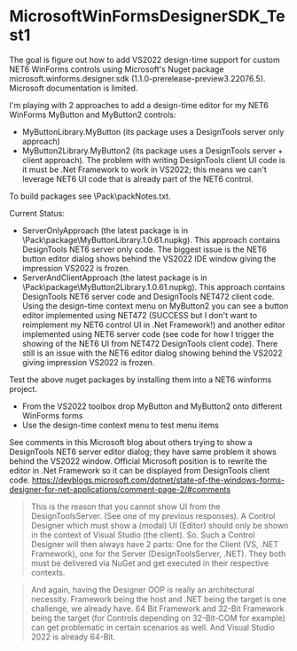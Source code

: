 # MicrosoftWinFormsDesignerSDK_Test1

The goal is figure out how to add VS2022 design-time support for custom NET6 WinForms controls using Microsoft's Nuget package microsoft.winforms.designer.sdk (1.1.0-prerelease-preview3.22076.5). Microsoft documentation is limited.

I'm playing with 2 approaches to add a design-time editor for my NET6 WinForms MyButton and MyButton2 controls:
- MyButtonLibrary.MyButton (its package uses a DesignTools server only approach)
- MyButton2Library.MyButton2 (its package uses a DesignTools server + client approach). The problem with writing DesignTools client UI code is it must be .Net Framework to work in VS2022; this means we can't leverage NET6 UI code that is already part of the NET6 control.

To build packages see \Pack\packNotes.txt.

Current Status:
- ServerOnlyApproach (the latest package is in \Pack\package\MyButtonLibrary.1.0.61.nupkg). This approach contains DesignTools NET6 server only code. The biggest issue is the NET6 button editor dialog shows behind the VS2022 IDE window giving the impression VS2022 is frozen.
- ServerAndClientApproach (the latest package is in \Pack\package\MyButton2Library.1.0.61.nupkg). This approach contains DesignTools NET6 server code and DesignTools NET472 client code. Using the design-time context menu on MyButton2 you can see a button editor implemented using NET472 (SUCCESS but I don't want to reimplement my NET6 control UI in .Net Framework!) and another editor implemented using NET6 server code (see code for how I trigger the showing of the NET6 UI from NET472 DesignTools client code). There still is an issue with the NET6 editor dialog showing behind the VS2022 giving impression VS2022 is frozen.

Test the above nuget packages by installing them into a NET6 winforms project.
- From the VS2022 toolbox drop MyButton and MyButton2 onto different WinForms forms
- Use the design-time context menu to test menu items

See comments in this Microsoft blog about others trying to show a DesignTools NET6 server editor dialog; they have same problem it shows behind the VS2022 window. Official Microsoft position is to rewrite the editor in .Net Framework so it can be displayed from DesignTools client code.
https://devblogs.microsoft.com/dotnet/state-of-the-windows-forms-designer-for-net-applications/comment-page-2/#comments

>This is the reason that you cannot show UI from the DesignToolsServer. (See one of my previous responses).
A Control Designer which must show a (modal) UI (Editor) should only be shown in the context of Visual Studio (the client).
So. Such a Control Designer will then always have 2 parts: One for the Client (VS, .NET Framework), one for the Server (DesignToolsServer, .NET).
They both must be delivered via NuGet and get executed in their respective contexts.

>And again, having the Designer OOP is really an architectural necessity. Framework being the host and .NET being the target is one challenge, we already have. 64 Bit Framework and 32-Bit Framework being the target (for Controls depending on 32-Bit-COM for example) can get problematic in certain scenarios as well. And Visual Studio 2022 is already 64-Bit.


